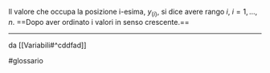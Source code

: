 Il valore che occupa la posizione i-esima, $y_{(i)}$, si dice avere rango $i,\ i = 1, . . . , n$. 
==Dopo aver ordinato i valori in senso crescente.==

***
da [[Variabili#^cddfad]]

#glossario 
